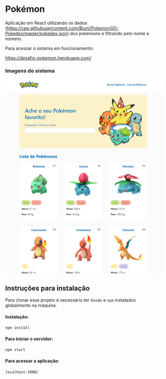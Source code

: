 # **Pokémon**



Aplicação em React utilizando os dados (https://raw.githubusercontent.com/Biuni/PokemonGO-Pokedex/master/pokedex.json) dos pokemons e filtrando pelo nome e número.



Para acessar o sistema em funcionamento: 

https://desafio-pokemon.herokuapp.com/



### **Imagens do sistema**

![](https://github.com/biachiarelli/desafio-pokemon/blob/main/img.png)


## **Instruções para instalação**



Para clonar esse projeto é necessário ter o`node` e `npm` instalados globalmente na máquina. 



#### Instalação:

```
npm install
```



#### Para iniciar o servidor:

```
npm start
```



#### Para acessar a aplicação:

```
localhost:3000/
```





